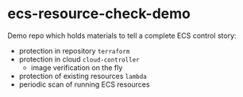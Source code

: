# ecs-resource-check-demo

Demo repo which holds materials to tell a complete ECS control story:
- protection in repository `terraform`
- protection in cloud `cloud-controller`
  - image verification on the fly
- protection of existing resources `lambda`
- periodic scan of running ECS resources
